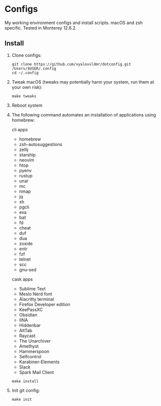 # Configs
My working environment configs and install scripts. macOS and zsh specific. Tested in Monterey 12.6.2.

## Install

1. Clone configs:
    ```
    git clone https://github.com/vyalovvldmr/dotconfig.git /Users/$USER/.config
    cd ~/.config
    ```
1. Tweak macOS (tweaks may potentially harm your system, run them at your own risk):
    ```
    make tweaks
    ```
1. Reboot system
1. The following command automates an installation of applications using homebrew:

    cli apps
    - homebrew
    - zsh-autosuggestions
    - zellij
    - starship
    - neovim
    - htop
    - pyenv
    - rustup
    - unar
    - mc
    - nmap
    - jq
    - xh
    - pgcli
    - exa
    - bat
    - fd
    - cheat
    - duf
    - dua
    - zoxide
    - entr
    - fzf
    - telnet
    - scc
    - gnu-sed

    cask apps
    - Sublime Text
    - Meslo Nerd font
    - Alacritty terminal
    - Firefox Developer edition
    - KeePassXC
    - Obsidian
    - IINA
    - Hiddenbar
    - AltTab
    - Raycast
    - The Unarchiver
    - Amethyst
    - Hammerspoon
    - Selfcontrol
    - Karabiner-Elements
    - Slack
    - Spark Mail Client


    ```
    make install
    ```
1. Init git config:
    ```
    make init
    ```

